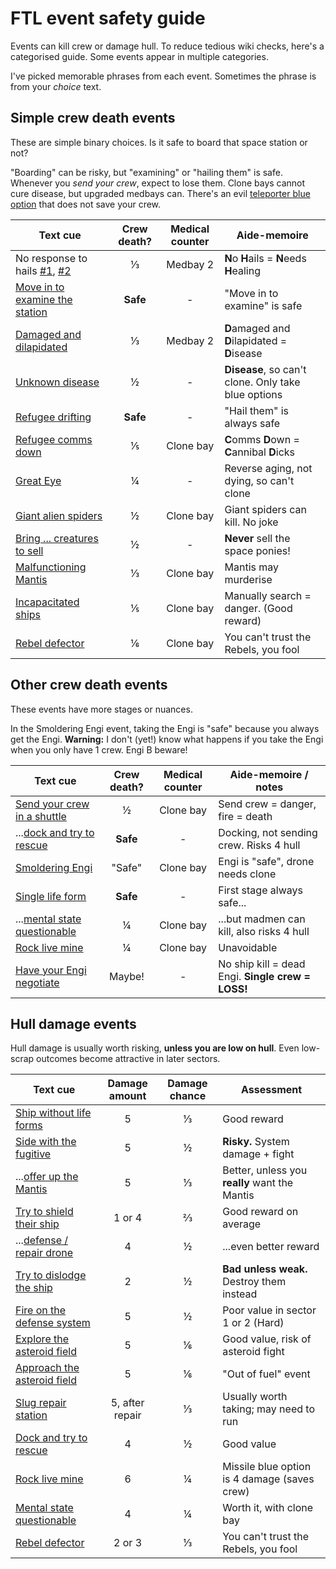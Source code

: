 # FTL event safety guide

Events can kill crew or damage hull. To reduce tedious wiki checks, here's a categorised guide. Some events appear in multiple categories.

I've picked memorable phrases from each event. Sometimes the phrase is from your *choice* text.

## Simple crew death events

These are simple binary choices. Is it safe to board that space station or not?

"Boarding" can be risky, but "examining" or "hailing them" is safe. Whenever you *send your crew*, expect to lose them. Clone bays cannot cure disease, but upgraded medbays can. There's an evil [teleporter blue option](https://ftl.fandom.com/wiki/Small_research_station_with_no_response) that does not save your crew.

| Text cue | Crew death? | Medical counter | Aide-memoire |
|----------|:-----------:|:---------------:|--------------|
| No response to hails [#1](https://ftl.fandom.com/wiki/Small_research_station_with_no_response), [#2](https://ftl.fandom.com/wiki/Merchant%27s_Request) | ⅓ | Medbay 2 | **N**o **H**ails = **N**eeds **H**ealing |
| [Move in to examine the station](https://ftl.fandom.com/wiki/Abandoned_Space_Station) | **Safe**  | - | "Move in to examine" is safe |
| [Damaged and dilapidated](https://ftl.fandom.com/wiki/Damaged_Space_Station) | &#8531; | Medbay 2 | **D**amaged and **D**ilapidated = **D**isease |
| [Unknown disease](https://ftl.fandom.com/wiki/Unknown_Disease_on_Mining_Colony) | &frac12; | - | **Disease**, so can't clone. Only take blue options |
| [Refugee drifting](https://ftl.fandom.com/wiki/Drifting_Refugee_Ship) | **Safe** | - | "Hail them" is always safe |
| [Refugee comms down](https://ftl.fandom.com/wiki/Refugee_Ship_with_Communications_Down) | &#8533; | Clone bay | **C**omms **D**own = **C**annibal **D**icks |
| [Great Eye](https://ftl.fandom.com/wiki/Zoltan_%22Great_Eye%22) | &frac14; | - | Reverse aging, not dying, so can't clone |
| [Giant alien spiders](https://ftl.fandom.com/wiki/Giant_Alien_Spiders) | &frac12; | Clone bay | Giant spiders can kill. No joke |
| [Bring ... creatures to sell](https://ftl.fandom.com/wiki/Intelligent_Lifeform_on_Planet) | &frac12; | - | **Never** sell the space ponies! |
| [Malfunctioning Mantis](https://ftl.fandom.com/wiki/Confused_Mantis) | &#8531; | Clone bay | Mantis may murderise |
| [Incapacitated ships](https://ftl.fandom.com/wiki/Plasma_Storm_Incapacitated_Ships) | ⅕ | Clone bay | Manually search = danger. (Good reward) |
| [Rebel defector](https://ftl.fandom.com/wiki/Rebel_Unarmed_Defector) | ⅙ | Clone bay | You can't trust the Rebels, you fool |

## Other crew death events

These events have more stages or nuances.

In the Smoldering Engi event, taking the Engi is "safe" because you always get the Engi. **Warning:** I don't (yet!) know what happens if you take the Engi when you only have 1 crew. Engi B beware!

| Text cue | Crew death? | Medical counter | Aide-memoire / notes|
|----------|:-----------:|:---------------:|---------------------|
| [Send your crew in a shuttle](https://ftl.fandom.com/wiki/Fire_on_Small_Research_Station) | &frac12; | Clone bay | Send crew = danger, fire = death |
| ...[dock and try to rescue](https://ftl.fandom.com/wiki/Fire_on_Small_Research_Station) | **Safe** | - | Docking, not sending crew. Risks 4 hull |
| [Smoldering Engi](https://ftl.fandom.com/wiki/Engi_Research_Station) | "Safe" | Clone bay | Engi is "safe", drone needs clone |
| [Single life form](https://ftl.fandom.com/wiki/Single_Life_Form_on_Moon) | **Safe** | - | First stage always safe... |
| ...[mental state questionable](https://ftl.fandom.com/wiki/Single_Life_Form_on_Moon) | &frac14; | Clone bay | ...but madmen can kill, also risks 4 hull |
| [Rock live mine](https://ftl.fandom.com/wiki/Rock_Live_Mine) | &frac14; | Clone bay | Unavoidable |
| [Have your Engi negotiate](https://ftl.fandom.com/wiki/The_Engi_Virus) | Maybe! | - | No ship kill = dead Engi. **Single crew = LOSS!** |

## Hull damage events

Hull damage is usually worth risking, **unless you are low on hull**. Even low-scrap outcomes become attractive in later sectors.

| Text cue | Damage amount | Damage chance | Assessment |
|----------|:-------------:|:-------------:|------------|
| [Ship without life forms](https://ftl.fandom.com/wiki/Dense_Asteroid_Field_Distress_Call) | 5 | &#8531; | Good reward |
| [Side with the fugitive](https://ftl.fandom.com/wiki/Mantis_Fugitive) | 5 | &frac12;  | **Risky.** System damage + fight |
| ...[offer up the Mantis](https://ftl.fandom.com/wiki/Mantis_Fugitive) | 5 | &#8531; | Better, unless you **really** want the Mantis |
| [Try to shield their ship](https://ftl.fandom.com/wiki/Small_Asteroid_Belt_Distress_Beacon) | 1 or 4 | &#8532; | Good reward on average |
| ...[defense / repair drone](https://ftl.fandom.com/wiki/Small_Asteroid_Belt_Distress_Beacon) | 4 | &frac12; | ...even better reward |
| [Try to dislodge the ship](https://ftl.fandom.com/wiki/Crushed_Pirate) | 2 | &frac12; | **Bad unless weak.** Destroy them instead |
| [Fire on the defense system](https://ftl.fandom.com/wiki/Malfunction_Defense_System) | 5 | &frac12; | Poor value in sector 1 or 2 (Hard) |
| [Explore the asteroid field](https://ftl.fandom.com/wiki/Large_asteroid_field) | 5 | &#8537; | Good value, risk of asteroid fight |
| [Approach the asteroid field](https://ftl.fandom.com/wiki/Explore_the_System) | 5 | ⅙ | "Out of fuel" event |
| [Slug repair station](https://ftl.fandom.com/wiki/Slug_Repair_Station) | 5, after repair | ⅓ | Usually worth taking; may need to run |
| [Dock and try to rescue](https://ftl.fandom.com/wiki/Fire_on_Small_Research_Station) | 4 | &frac12; | Good value |
| [Rock live mine](https://ftl.fandom.com/wiki/Rock_Live_Mine) | 6 | &frac14; | Missile blue option is 4 damage (saves crew) |
| [Mental state questionable](https://ftl.fandom.com/wiki/Single_Life_Form_on_Moon) | 4 | &frac14; | Worth it, with clone bay |
| [Rebel defector](https://ftl.fandom.com/wiki/Rebel_Unarmed_Defector) | 2 or 3 | ⅓ | You can't trust the Rebels, you fool |
